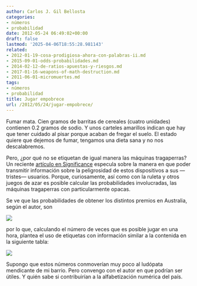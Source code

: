 ```yaml
---
author: Carlos J. Gil Bellosta
categories:
- números
- probabilidad
date: 2012-05-24 06:49:02+00:00
draft: false
lastmod: '2025-04-06T18:55:28.981143'
related:
- 2012-01-19-cosa-prodigiosa-ahora-con-palabras-ii.md
- 2015-09-01-odds-probabilidades.md
- 2014-02-12-de-ratios-apuestas-y-riesgos.md
- 2017-01-16-weapons-of-math-destruction.md
- 2011-06-01-micromuertes.md
tags:
- números
- probabilidad
title: Jugar empobrece
url: /2012/05/24/jugar-empobrece/
---
```


Fumar mata. Cien gramos de barritas de cereales (cuatro unidades) contienen 0.2 gramos de sodio. Y unos carteles amarillos indican que hay que tener cuidado al pisar porque acaban de fregar el suelo. El estado quiere que dejemos de fumar, tengamos una dieta sana y no nos descalabremos.

Pero, ¿por qué no se etiquetan de igual manera las máquinas tragaperras? Un reciente [artículo en Significance](http://www.significancemagazine.org/details/webexclusive/1754725/Safer-gambling.html) especula sobre la manera en que poder transmitir información sobre la peligrosidad de estos dispositivos a sus —tristes— usuarios. Porque, curiosamente, así como con la ruleta y otros juegos de azar es posible calcular las probabilidades involucradas, las máquinas tragaperras con particularmente opacas.

Se ve que las probabilidades de obtener los distintos premios en Australia, según el autor, son

[![](/wp-uploads/2012/05/tragaperras.png#center)
](/wp-uploads/2012/05/tragaperras.png#center)

por lo que, calculando el número de veces que es posible jugar en una hora, plantea el uso de etiquetas con información similar a la contenida en la siguiente tabla:

[![](/wp-uploads/2012/05/etiqueta_tragaperras.png#center)
](/wp-uploads/2012/05/etiqueta_tragaperras.png#center)

Supongo que estos números conmoverían muy poco al ludópata mendicante de mi barrio. Pero convengo con el autor en que podrían ser útiles. Y quién sabe si contribuirían a la alfabetización numérica del país.